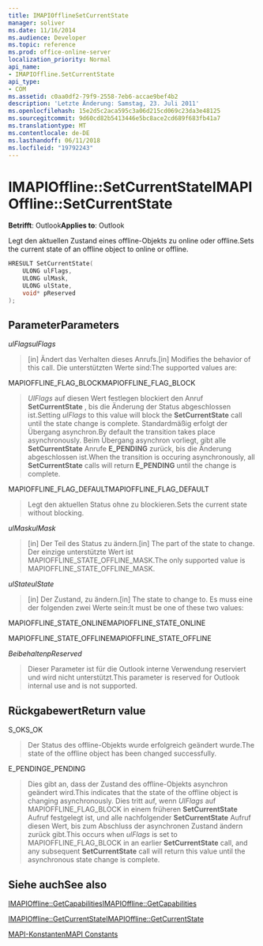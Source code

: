 ```yaml
---
title: IMAPIOfflineSetCurrentState
manager: soliver
ms.date: 11/16/2014
ms.audience: Developer
ms.topic: reference
ms.prod: office-online-server
localization_priority: Normal
api_name:
- IMAPIOffline.SetCurrentState
api_type:
- COM
ms.assetid: c0aa0df2-79f9-2558-7eb6-accae9bef4b2
description: 'Letzte Änderung: Samstag, 23. Juli 2011'
ms.openlocfilehash: 15e2d5c2aca595c3a06d215cd069c23da3e48125
ms.sourcegitcommit: 9d60cd82b5413446e5bc8ace2cd689f683fb41a7
ms.translationtype: MT
ms.contentlocale: de-DE
ms.lasthandoff: 06/11/2018
ms.locfileid: "19792243"
---
```

# <a name="imapiofflinesetcurrentstate"></a><span data-ttu-id="f084d-103">IMAPIOffline::SetCurrentState</span><span class="sxs-lookup"><span data-stu-id="f084d-103">IMAPIOffline::SetCurrentState</span></span>

  
  
<span data-ttu-id="f084d-104">**Betrifft**: Outlook</span><span class="sxs-lookup"><span data-stu-id="f084d-104">**Applies to**: Outlook</span></span> 
  
<span data-ttu-id="f084d-105">Legt den aktuellen Zustand eines offline-Objekts zu online oder offline.</span><span class="sxs-lookup"><span data-stu-id="f084d-105">Sets the current state of an offline object to online or offline.</span></span>
  
```cpp
HRESULT SetCurrentState( 
    ULONG ulFlags, 
    ULONG ulMask, 
    ULONG ulState, 
    void* pReserved 
);
```

## <a name="parameters"></a><span data-ttu-id="f084d-106">Parameter</span><span class="sxs-lookup"><span data-stu-id="f084d-106">Parameters</span></span>

 <span data-ttu-id="f084d-107">_ulFlags_</span><span class="sxs-lookup"><span data-stu-id="f084d-107">_ulFlags_</span></span>
  
> <span data-ttu-id="f084d-108">[in] Ändert das Verhalten dieses Anrufs.</span><span class="sxs-lookup"><span data-stu-id="f084d-108">[in] Modifies the behavior of this call.</span></span> <span data-ttu-id="f084d-109">Die unterstützten Werte sind:</span><span class="sxs-lookup"><span data-stu-id="f084d-109">The supported values are:</span></span>
    
<span data-ttu-id="f084d-110">MAPIOFFLINE_FLAG_BLOCK</span><span class="sxs-lookup"><span data-stu-id="f084d-110">MAPIOFFLINE_FLAG_BLOCK</span></span>
  
> <span data-ttu-id="f084d-111">_UlFlags_ auf diesen Wert festlegen blockiert den Anruf **SetCurrentState** , bis die Änderung der Status abgeschlossen ist.</span><span class="sxs-lookup"><span data-stu-id="f084d-111">Setting  _ulFlags_ to this value will block the **SetCurrentState** call until the state change is complete.</span></span> <span data-ttu-id="f084d-112">Standardmäßig erfolgt der Übergang asynchron.</span><span class="sxs-lookup"><span data-stu-id="f084d-112">By default the transition takes place asynchronously.</span></span> <span data-ttu-id="f084d-113">Beim Übergang asynchron vorliegt, gibt alle **SetCurrentState** Anrufe **E_PENDING** zurück, bis die Änderung abgeschlossen ist.</span><span class="sxs-lookup"><span data-stu-id="f084d-113">When the transition is occuring asynchronously, all **SetCurrentState** calls will return **E_PENDING** until the change is complete.</span></span> 
    
<span data-ttu-id="f084d-114">MAPIOFFLINE_FLAG_DEFAULT</span><span class="sxs-lookup"><span data-stu-id="f084d-114">MAPIOFFLINE_FLAG_DEFAULT</span></span>
  
> <span data-ttu-id="f084d-115">Legt den aktuellen Status ohne zu blockieren.</span><span class="sxs-lookup"><span data-stu-id="f084d-115">Sets the current state without blocking.</span></span>
    
 <span data-ttu-id="f084d-116">_ulMask_</span><span class="sxs-lookup"><span data-stu-id="f084d-116">_ulMask_</span></span>
  
> <span data-ttu-id="f084d-117">[in] Der Teil des Status zu ändern.</span><span class="sxs-lookup"><span data-stu-id="f084d-117">[in] The part of the state to change.</span></span> <span data-ttu-id="f084d-118">Der einzige unterstützte Wert ist MAPIOFFLINE_STATE_OFFLINE_MASK.</span><span class="sxs-lookup"><span data-stu-id="f084d-118">The only supported value is MAPIOFFLINE_STATE_OFFLINE_MASK.</span></span>
    
 <span data-ttu-id="f084d-119">_ulState_</span><span class="sxs-lookup"><span data-stu-id="f084d-119">_ulState_</span></span>
  
> <span data-ttu-id="f084d-120">[in] Der Zustand, zu ändern.</span><span class="sxs-lookup"><span data-stu-id="f084d-120">[in] The state to change to.</span></span> <span data-ttu-id="f084d-121">Es muss eine der folgenden zwei Werte sein:</span><span class="sxs-lookup"><span data-stu-id="f084d-121">It must be one of these two values:</span></span>
    
<span data-ttu-id="f084d-122">MAPIOFFLINE_STATE_ONLINE</span><span class="sxs-lookup"><span data-stu-id="f084d-122">MAPIOFFLINE_STATE_ONLINE</span></span>
  
> 
    
<span data-ttu-id="f084d-123">MAPIOFFLINE_STATE_OFFLINE</span><span class="sxs-lookup"><span data-stu-id="f084d-123">MAPIOFFLINE_STATE_OFFLINE</span></span>
  
> 
    
 <span data-ttu-id="f084d-124">_Beibehalten_</span><span class="sxs-lookup"><span data-stu-id="f084d-124">_pReserved_</span></span>
  
> <span data-ttu-id="f084d-125">Dieser Parameter ist für die Outlook interne Verwendung reserviert und wird nicht unterstützt.</span><span class="sxs-lookup"><span data-stu-id="f084d-125">This parameter is reserved for Outlook internal use and is not supported.</span></span> 
    
## <a name="return-value"></a><span data-ttu-id="f084d-126">Rückgabewert</span><span class="sxs-lookup"><span data-stu-id="f084d-126">Return value</span></span>

<span data-ttu-id="f084d-127">S_OK</span><span class="sxs-lookup"><span data-stu-id="f084d-127">S_OK</span></span>
  
> <span data-ttu-id="f084d-128">Der Status des offline-Objekts wurde erfolgreich geändert wurde.</span><span class="sxs-lookup"><span data-stu-id="f084d-128">The state of the offline object has been changed successfully.</span></span>
    
<span data-ttu-id="f084d-129">E_PENDING</span><span class="sxs-lookup"><span data-stu-id="f084d-129">E_PENDING</span></span>
  
> <span data-ttu-id="f084d-130">Dies gibt an, dass der Zustand des offline-Objekts asynchron geändert wird.</span><span class="sxs-lookup"><span data-stu-id="f084d-130">This indicates that the state of the offline object is changing asynchronously.</span></span> <span data-ttu-id="f084d-131">Dies tritt auf, wenn _UlFlags_ auf MAPIOFFLINE_FLAG_BLOCK in einem früheren **SetCurrentState** Aufruf festgelegt ist, und alle nachfolgender **SetCurrentState** Aufruf diesen Wert, bis zum Abschluss der asynchronen Zustand ändern zurück gibt.</span><span class="sxs-lookup"><span data-stu-id="f084d-131">This occurs when  _ulFlags_ is set to MAPIOFFLINE_FLAG_BLOCK in an earlier **SetCurrentState** call, and any subsequent **SetCurrentState** call will return this value until the asynchronous state change is complete.</span></span> 
    
## <a name="see-also"></a><span data-ttu-id="f084d-132">Siehe auch</span><span class="sxs-lookup"><span data-stu-id="f084d-132">See also</span></span>



[<span data-ttu-id="f084d-133">IMAPIOffline::GetCapabilities</span><span class="sxs-lookup"><span data-stu-id="f084d-133">IMAPIOffline::GetCapabilities</span></span>](imapioffline-getcapabilities.md)
  
[<span data-ttu-id="f084d-134">IMAPIOffline::GetCurrentState</span><span class="sxs-lookup"><span data-stu-id="f084d-134">IMAPIOffline::GetCurrentState</span></span>](imapioffline-getcurrentstate.md)


[<span data-ttu-id="f084d-135">MAPI-Konstanten</span><span class="sxs-lookup"><span data-stu-id="f084d-135">MAPI Constants</span></span>](mapi-constants.md)


